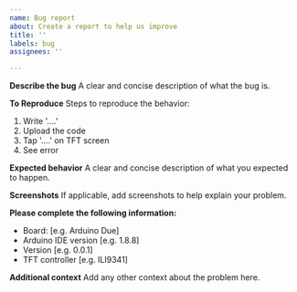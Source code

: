 ```yaml
---
name: Bug report
about: Create a report to help us improve
title: ''
labels: bug
assignees: ''

---
```


**Describe the bug**
A clear and concise description of what the bug is.

**To Reproduce**
Steps to reproduce the behavior:
1. Write '....'
2. Upload the code
3. Tap '....' on TFT screen
4. See error

**Expected behavior**
A clear and concise description of what you expected to happen.

**Screenshots**
If applicable, add screenshots to help explain your problem.

**Please complete the following information:**
 - Board: [e.g. Arduino Due]
 - Arduino IDE version [e.g. 1.8.8]
 - Version [e.g. 0.0.1]
 - TFT controller [e.g. ILI9341]

**Additional context**
Add any other context about the problem here.
